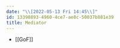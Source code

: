 ```yaml
---
date: "\\[2022-05-13 Fri 14:45\\]"
id: 13398893-4960-4ce7-ae8c-50037b881e39
title: Mediator
---
```


- [[GoF]]
